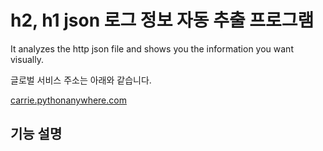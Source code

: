 # h2, h1 json 로그 정보 자동 추출 프로그램

It analyzes the http json file and shows you the information you want visually.

글로벌 서비스 주소는 아래와 같습니다. 

[carrie.pythonanywhere.com](http://carrie.pythonanywhere.com/)






기능 설명
- 
